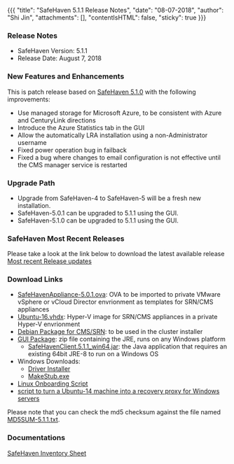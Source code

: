 {{{
  "title": "SafeHaven 5.1.1 Release Notes",
  "date": "08-07-2018",
  "author": "Shi Jin",
  "attachments": [],
  "contentIsHTML": false,
  "sticky": true
}}}

### Release Notes

- SafeHaven Version: 5.1.1
- Release Date: August 7, 2018

### New Features and Enhancements
This is patch release based on [SafeHaven 5.1.0](SafeHaven5.1.0-Release-Notes.md) with the following improvements:
- Use managed storage for Microsoft Azure, to be consistent with Azure and CenturyLink directions
- Introduce the Azure Statistics tab in the GUI
- Allow the automatically LRA installation using a non-Administrator username
- Fixed power operation bug in failback
- Fixed a bug where changes to email configuration is not effective until the CMS manager service is restarted 


### Upgrade Path
* Upgrade from SafeHaven-4 to SafeHaven-5 will be a fresh new installation.
* SafeHaven-5.0.1 can be upgraded to 5.1.1 using the GUI.
* SafeHaven-5.1.0 can be upgraded to 5.1.1 using the GUI.

### SafeHaven Most Recent Releases
Please take a look at the link below to download the latest available release  
[Most recent Release updates](../Overview/Most-Recent-SafeHaven-Release-Updates.md)

### Download Links
* [SafeHavenAppliance-5.0.1.ova](https://download.safehaven.ctl.io/SH-5.0.1/SafeHavenAppliance-5.0.1.ova): OVA to be imported to private VMware vSphere or vCloud Director envrionment as templates for SRN/CMS appliances
* [Ubuntu-16.vhdx](https://download.safehaven.ctl.io/SH-5.0.0/Ubuntu-16.vhdx): Hyper-V image for SRN/CMS appliances in a private Hyper-V envrionment
* [Debian Package for CMS/SRN](https://download.safehaven.ctl.io/SH-5.1.1/safehaven-5.1.1.deb): to be used in the cluster installer
* [GUI Package](https://download.safehaven.ctl.io/SH-5.1.1/SafeHavenConsole-5.1.1.zip): zip file containing the JRE, runs on any Windows platform
  * [SafeHavenClient.5.1.1_win64.jar](https://download.safehaven.ctl.io/SH-5.1.1/SafeHavenClient.5.1.1_win64.jar): the Java application that requires an existing 64bit JRE-8 to run on a Windows OS
* Windows Downloads:
  * [Driver Installer](https://download.safehaven.ctl.io/SH-5.1.1/safehaven_windows_driver-5.1.1.exe)
  * [MakeStub.exe](https://download.safehaven.ctl.io/SH-5.1.1/MakeStub-5.1.1.exe)
* [Linux Onboarding Script](linux-onboarding-releases.md)
* [script to turn a Ubuntu-14 machine into a recovery proxy for Windows servers](https://download.safehaven.ctl.io/SH-5.1.1/makestub_for_windows.sh)

Please note that you can check the md5 checksum against the file named [MD5SUM-5.1.1.txt](https://download.safehaven.ctl.io/SH-5.1.1/MD5SUM-5.1.1.txt).


### Documentations
[SafeHaven Inventory Sheet](https://download.safehaven.ctl.io/SH-5-Docs/SafeHaven-Inventory-Sheet-Azure.xlsm)
 
